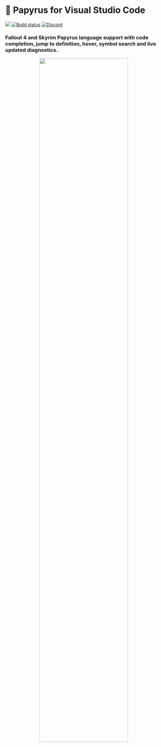 # 📜 Papyrus for Visual Studio Code

[![](https://vsmarketplacebadge.apphb.com/version-short/joelday.papyrus-lang-vscode.svg)](https://marketplace.visualstudio.com/items?itemName=joelday.papyrus-lang-vscode)
[![Build status](https://ci.appveyor.com/api/projects/status/ear84ovxacid2o1v?svg=true)](https://ci.appveyor.com/project/joelday/papyrus-lang)
[![Discord](https://img.shields.io/discord/558746231665328139.svg?color=%23738ADB)](https://discord.gg/g6pGCz)

### Fallout 4 and Skyrim Papyrus language support with code completion, jump to definition, hover, symbol search and live updated diagnostics.

<p align="center">
    <img src="https://github.com/joelday/papyrus-lang/raw/master/src/papyrus-lang-vscode/images/icon.png" width="75%" />
</p>
